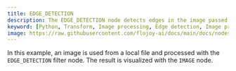 ```yaml
---
title: EDGE_DETECTION
description: The EDGE_DETECTION node detects edges in the image passed to it. This is done through the the Pillow image filter FIND_EDGES. The image is converted to greyscale during this processing. 
keyword: [Python, Transform, Image processing, Edge detection, Image processing in Python, Data analysis with edge detection, Python edge detection algorithms, Streamline image analysis, Image processing transformations, Edge detection techniques, Python image manipulation, Accurate image insights, Image feature extraction using edges]
image: https://raw.githubusercontent.com/flojoy-ai/docs/main/docs/nodes/TRANSFORMERS/IMAGE_PROCESSING/EDGE_DETECTION/examples/EX1/output.jpeg
---
```


In this example, an image is used from a local file and processed with the `EDGE_DETECTION` filter node. The result is visualized with the `IMAGE` node.